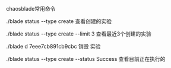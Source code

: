 chaosblade常用命令

./blade status --type create   查看创建的实验

./blade status --type create --limit 3  查看最近3个创建的实验

./blade d 7eee7cb891cb9cbc   销毁 实验

./blade status --type create --status Success  查看目前正在执行的
